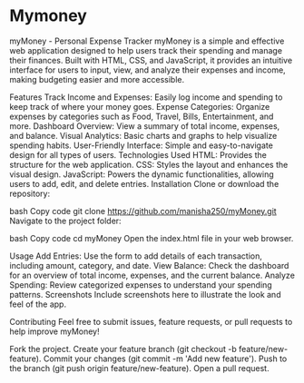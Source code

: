 # Mymoney
myMoney - Personal Expense Tracker
myMoney is a simple and effective web application designed to help users track their spending and manage their finances. Built with HTML, CSS, and JavaScript, it provides an intuitive interface for users to input, view, and analyze their expenses and income, making budgeting easier and more accessible.

Features
Track Income and Expenses: Easily log income and spending to keep track of where your money goes.
Expense Categories: Organize expenses by categories such as Food, Travel, Bills, Entertainment, and more.
Dashboard Overview: View a summary of total income, expenses, and balance.
Visual Analytics: Basic charts and graphs to help visualize spending habits.
User-Friendly Interface: Simple and easy-to-navigate design for all types of users.
Technologies Used
HTML: Provides the structure for the web application.
CSS: Styles the layout and enhances the visual design.
JavaScript: Powers the dynamic functionalities, allowing users to add, edit, and delete entries.
Installation
Clone or download the repository:

bash
Copy code
git clone https://github.com/manisha250/myMoney.git
Navigate to the project folder:

bash
Copy code
cd myMoney
Open the index.html file in your web browser.

Usage
Add Entries: Use the form to add details of each transaction, including amount, category, and date.
View Balance: Check the dashboard for an overview of total income, expenses, and the current balance.
Analyze Spending: Review categorized expenses to understand your spending patterns.
Screenshots
Include screenshots here to illustrate the look and feel of the app.

Contributing
Feel free to submit issues, feature requests, or pull requests to help improve myMoney!

Fork the project.
Create your feature branch (git checkout -b feature/new-feature).
Commit your changes (git commit -m 'Add new feature').
Push to the branch (git push origin feature/new-feature).
Open a pull request.






